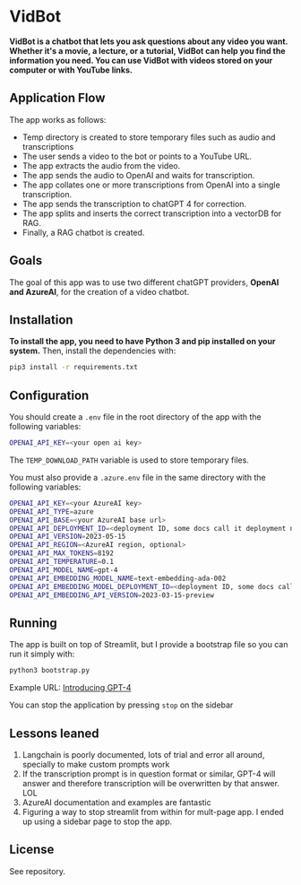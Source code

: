 # VidBot

**VidBot is a chatbot that lets you ask questions about any video you want. Whether it's a movie, a lecture, or a tutorial, VidBot can help you find the information you need. You can use VidBot with videos stored on your computer or with YouTube links.**

## Application Flow

The app works as follows:

- Temp directory is created to store temporary files such as audio and transcriptions
- The user sends a video to the bot or points to a YouTube URL.
- The app extracts the audio from the video.
- The app sends the audio to OpenAI and waits for transcription.
- The app collates one or more transcriptions from OpenAI into a single transcription.
- The app sends the transcription to chatGPT 4 for correction.
- The app splits and inserts the correct transcription into a vectorDB for RAG.
- Finally, a RAG chatbot is created.

## Goals

The goal of this app was to use two different chatGPT providers, **OpenAI and AzureAI**, for the creation of a video chatbot.

## Installation

**To install the app, you need to have Python 3 and pip installed on your system.** Then, install the dependencies with:

```bash
pip3 install -r requirements.txt
```

## Configuration

You should create a `.env` file in the root directory of the app with the following variables:

```bash
OPENAI_API_KEY=<your open ai key>
```

The `TEMP_DOWNLOAD_PATH` variable is used to store temporary files.

You must also provide a `.azure.env` file in the same directory with the following variables:

```bash
OPENAI_API_KEY=<your AzureAI key>
OPENAI_API_TYPE=azure
OPENAI_API_BASE=<your AzureAI base url>
OPENAI_API_DEPLOYMENT_ID=<deployment ID, some docs call it deployment name>
OPENAI_API_VERSION=2023-05-15
OPENAI_API_REGION=<AzureAI region, optional>
OPENAI_API_MAX_TOKENS=8192
OPENAI_API_TEMPERATURE=0.1
OPENAI_API_MODEL_NAME=gpt-4
OPENAI_API_EMBEDDING_MODEL_NAME=text-embedding-ada-002
OPENAI_API_EMBEDDING_MODEL_DEPLOYMENT_ID=<deployment ID, some docs call it deployment name>
OPENAI_API_EMBEDDING_API_VERSION=2023-03-15-preview
```

## Running

The app is built on top of Streamlit, but I provide a bootstrap file so you can run it simply with:

```bash
python3 bootstrap.py
```

Example URL: [Introducing GPT-4](https://youtu.be/--khbXchTeE?si=O2DtXx8fcb0H4bta)

You can stop the application by pressing `stop` on the sidebar

## Lessons leaned

1. Langchain is poorly documented, lots of trial and error all around, specially to make custom prompts work
2. If the transcription prompt is in question format or similar, GPT-4 will answer and therefore transcription will be overwritten by that answer. LOL
3. AzureAI documentation and examples are fantastic
4. Figuring a way to stop streamlit from within for mult-page app. I ended up using a sidebar page to stop the app.

## License

See repository.
